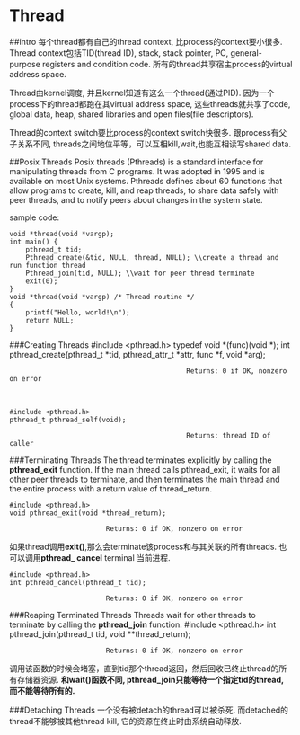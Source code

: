 # Thread

##intro
每个thread都有自己的thread context, 比process的context要小很多. Thread context包括TID(thread ID), stack, stack pointer, PC, general-purpose registers and condition code. 所有的thread共享宿主process的virtual address space.

Thread由kernel调度, 并且kernel知道有这么一个thread(通过PID). 因为一个process下的thread都跑在其virtual address space, 这些threads就共享了code, global data, heap, shared libraries and open files(file descriptors).

Thread的context switch要比process的context switch快很多. 跟process有父子关系不同, threads之间地位平等，可以互相kill,wait,也能互相读写shared data.

##Posix Threads
Posix threads (Pthreads) is a standard interface for manipulating threads from C programs. It was adopted in 1995 and is available on most Unix systems. Pthreads defines about 60 functions that allow programs to create, kill, and reap threads, to share data safely with peer threads, and to notify peers about changes in the system state.

sample code:

    void *thread(void *vargp);
    int main() {
        pthread_t tid;
        Pthread_create(&tid, NULL, thread, NULL); \\create a thread and run function thread
        Pthread_join(tid, NULL); \\wait for peer thread terminate
        exit(0);
    }
    void *thread(void *vargp) /* Thread routine */
    {
        printf("Hello, world!\n");
        return NULL;
    }

###Creating Threads
    #include <pthread.h>
    typedef void *(func)(void *);
    int pthread_create(pthread_t *tid, pthread_attr_t *attr, func *f, void *arg);
    
                                                Returns: 0 if OK, nonzero on error
<br />

    #include <pthread.h> 
    pthread_t pthread_self(void);
    
                                                Returns: thread ID of caller

###Terminating Threads
The thread terminates explicitly by calling the **pthread_exit** function. If the main thread calls pthread_exit, it waits for all other peer threads to terminate, and then terminates the main thread and the entire process with a return value of thread_return.

    #include <pthread.h>
    void pthread_exit(void *thread_return);

                            Returns: 0 if OK, nonzero on error
                            
如果thread调用**exit()**,那么会terminate该process和与其关联的所有threads. 也可以调用**pthread_ cancel** terminal 当前进程.

    #include <pthread.h>
    int pthread_cancel(pthread_t tid);

                            Returns: 0 if OK, nonzero on error
                            
###Reaping Terminated Threads
Threads wait for other threads to terminate by calling the **pthread_join** function.
    #include <pthread.h>
    int pthread_join(pthread_t tid, void **thread_return);

                            Returns: 0 if OK, nonzero on error
                            
调用该函数的时候会堵塞，直到tid那个thread返回，然后回收已终止thread的所有存储器资源. **和wait()函数不同, pthread_join只能等待一个指定tid的thread, 而不能等待所有的.**

###Detaching Threads
一个没有被detach的thread可以被杀死. 而detached的thread不能够被其他thread kill, 它的资源在终止时由系统自动释放.

